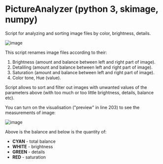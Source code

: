 # PictureAnalyzer (python 3, skimage, numpy)
Script for analyzing and sorting image files by color, brightness, details.

![image](https://user-images.githubusercontent.com/38255514/164472639-6b7b4f7f-3d9f-4615-884a-bb55324399b5.png)

This script renames image files according to their:
1. Brightness (amount and balance between left and right part of image).
2. Detaliling (amount and balance between left and right part of image).
3. Saturation (amount and balance between left and right part of image).
4. Color tone, Hue (value).

Script allows to sort and filter out images with unwanted values of the parameters above (with too much or too little brightness, details, balance etc).

You can turn on the visualisation ("preview" in line 203) to see the measurements of image:

![image](https://user-images.githubusercontent.com/38255514/164474626-5be378de-591a-46d1-a399-0035161c5f63.png)

Above is the balance and below is the quantity of:
* **CYAN** - total balance
* **WHITE** - brightness
* **GREEN** - details
* **RED** - saturation
